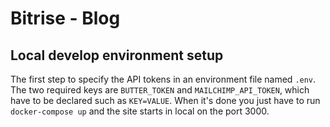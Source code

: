 # Bitrise - Blog

## Local develop environment setup

The first step to specify the API tokens in an environment file named `.env`. The two required keys are `BUTTER_TOKEN` and `MAILCHIMP_API_TOKEN`, which have to be declared such as `KEY=VALUE`. When it's done you just have to run `docker-compose up` and the site starts in local on the port 3000.